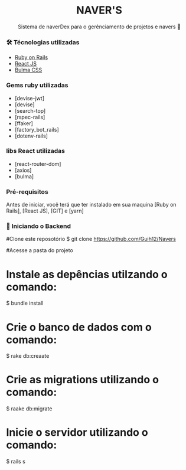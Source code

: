 <h1 align="center">NAVER'S</h1>

<p align="center"> Sistema de naverDex para o gerênciamento de projetos e navers 🚀</p>


### 🛠 Técnologias utilizadas
- [Ruby on Rails](https://rubyonrails.org/)
- [React JS](https://pt-br.reactjs.org/)
- [Bulma CSS](https://bulma.io/)



### Gems ruby utilizadas
 - [devise-jwt]
 - [devise]
 - [search-top]
 - [rspec-rails]
 - [ffaker]
 - [factory_bot_rails]
 - [dotenv-rails]


### libs React utilizadas

- [react-router-dom]
- [axios]
- [bulma]

### Pré-requisitos

Antes de iniciar, você terá que ter instalado em sua maquina [Ruby on Rails],  [React JS], [GIT]
e [yarn]

### 🚀 Iniciando o Backend

#Clone este reposotório
$ git clone <https://github.com/Guih12/Navers>

#Acesse a pasta do projeto

# Instale as depências utilzando o comando:
$ bundle install

# Crie o banco de dados com o comando:
$ rake db:creaate

# Crie as migrations utilizando o comando:
$ raake db:migrate

# Inicie o servidor utilizando o comando:
$ rails s